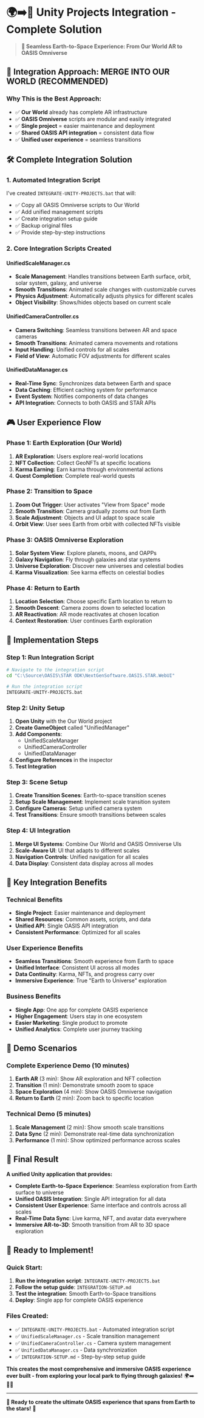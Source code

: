 # 🌍➡️🌌 Unity Projects Integration - Complete Solution

> **🚀 Seamless Earth-to-Space Experience: From Our World AR to OASIS Omniverse**

## 🎯 **Integration Approach: MERGE INTO OUR WORLD (RECOMMENDED)**

### **Why This is the Best Approach:**
- ✅ **Our World** already has complete AR infrastructure
- ✅ **OASIS Omniverse** scripts are modular and easily integrated
- ✅ **Single project** = easier maintenance and deployment
- ✅ **Shared OASIS API integration** = consistent data flow
- ✅ **Unified user experience** = seamless transitions

## 🛠️ **Complete Integration Solution**

### **1. Automated Integration Script**
I've created `INTEGRATE-UNITY-PROJECTS.bat` that will:
- ✅ Copy all OASIS Omniverse scripts to Our World
- ✅ Add unified management scripts
- ✅ Create integration setup guide
- ✅ Backup original files
- ✅ Provide step-by-step instructions

### **2. Core Integration Scripts Created**

#### **UnifiedScaleManager.cs**
- **Scale Management**: Handles transitions between Earth surface, orbit, solar system, galaxy, and universe
- **Smooth Transitions**: Animated scale changes with customizable curves
- **Physics Adjustment**: Automatically adjusts physics for different scales
- **Object Visibility**: Shows/hides objects based on current scale

#### **UnifiedCameraController.cs**
- **Camera Switching**: Seamless transitions between AR and space cameras
- **Smooth Transitions**: Animated camera movements and rotations
- **Input Handling**: Unified controls for all scales
- **Field of View**: Automatic FOV adjustments for different scales

#### **UnifiedDataManager.cs**
- **Real-Time Sync**: Synchronizes data between Earth and space
- **Data Caching**: Efficient caching system for performance
- **Event System**: Notifies components of data changes
- **API Integration**: Connects to both OASIS and STAR APIs

## 🎮 **User Experience Flow**

### **Phase 1: Earth Exploration (Our World)**
1. **AR Exploration**: Users explore real-world locations
2. **NFT Collection**: Collect GeoNFTs at specific locations
3. **Karma Earning**: Earn karma through environmental actions
4. **Quest Completion**: Complete real-world quests

### **Phase 2: Transition to Space**
1. **Zoom Out Trigger**: User activates "View from Space" mode
2. **Smooth Transition**: Camera gradually zooms out from Earth
3. **Scale Adjustment**: Objects and UI adapt to space scale
4. **Orbit View**: User sees Earth from orbit with collected NFTs visible

### **Phase 3: OASIS Omniverse Exploration**
1. **Solar System View**: Explore planets, moons, and OAPPs
2. **Galaxy Navigation**: Fly through galaxies and star systems
3. **Universe Exploration**: Discover new universes and celestial bodies
4. **Karma Visualization**: See karma effects on celestial bodies

### **Phase 4: Return to Earth**
1. **Location Selection**: Choose specific Earth location to return to
2. **Smooth Descent**: Camera zooms down to selected location
3. **AR Reactivation**: AR mode reactivates at chosen location
4. **Context Restoration**: User continues Earth exploration

## 🚀 **Implementation Steps**

### **Step 1: Run Integration Script**
```bash
# Navigate to the integration script
cd "C:\Source\OASIS\STAR ODK\NextGenSoftware.OASIS.STAR.WebUI"

# Run the integration script
INTEGRATE-UNITY-PROJECTS.bat
```

### **Step 2: Unity Setup**
1. **Open Unity** with the Our World project
2. **Create GameObject** called "UnifiedManager"
3. **Add Components**:
   - UnifiedScaleManager
   - UnifiedCameraController
   - UnifiedDataManager
4. **Configure References** in the inspector
5. **Test Integration**

### **Step 3: Scene Setup**
1. **Create Transition Scenes**: Earth-to-space transition scenes
2. **Setup Scale Management**: Implement scale transition system
3. **Configure Cameras**: Setup unified camera system
4. **Test Transitions**: Ensure smooth transitions between scales

### **Step 4: UI Integration**
1. **Merge UI Systems**: Combine Our World and OASIS Omniverse UIs
2. **Scale-Aware UI**: UI that adapts to different scales
3. **Navigation Controls**: Unified navigation for all scales
4. **Data Display**: Consistent data display across all modes

## 🎯 **Key Integration Benefits**

### **Technical Benefits**
- **Single Project**: Easier maintenance and deployment
- **Shared Resources**: Common assets, scripts, and data
- **Unified API**: Single OASIS API integration
- **Consistent Performance**: Optimized for all scales

### **User Experience Benefits**
- **Seamless Transitions**: Smooth experience from Earth to space
- **Unified Interface**: Consistent UI across all modes
- **Data Continuity**: Karma, NFTs, and progress carry over
- **Immersive Experience**: True "Earth to Universe" exploration

### **Business Benefits**
- **Single App**: One app for complete OASIS experience
- **Higher Engagement**: Users stay in one ecosystem
- **Easier Marketing**: Single product to promote
- **Unified Analytics**: Complete user journey tracking

## 🎪 **Demo Scenarios**

### **Complete Experience Demo (10 minutes)**
1. **Earth AR** (3 min): Show AR exploration and NFT collection
2. **Transition** (1 min): Demonstrate smooth zoom to space
3. **Space Exploration** (4 min): Show OASIS Omniverse navigation
4. **Return to Earth** (2 min): Zoom back to specific location

### **Technical Demo (5 minutes)**
1. **Scale Management** (2 min): Show smooth scale transitions
2. **Data Sync** (2 min): Demonstrate real-time data synchronization
3. **Performance** (1 min): Show optimized performance across scales

## 🌟 **Final Result**

**A unified Unity application that provides:**
- **Complete Earth-to-Space Experience**: Seamless exploration from Earth surface to universe
- **Unified OASIS Integration**: Single API integration for all data
- **Consistent User Experience**: Same interface and controls across all scales
- **Real-Time Data Sync**: Live karma, NFT, and avatar data everywhere
- **Immersive AR-to-3D**: Smooth transition from AR to 3D space exploration

## 🚀 **Ready to Implement!**

### **Quick Start:**
1. **Run the integration script**: `INTEGRATE-UNITY-PROJECTS.bat`
2. **Follow the setup guide**: `INTEGRATION-SETUP.md`
3. **Test the integration**: Smooth Earth-to-Space transitions
4. **Deploy**: Single app for complete OASIS experience

### **Files Created:**
- ✅ `INTEGRATE-UNITY-PROJECTS.bat` - Automated integration script
- ✅ `UnifiedScaleManager.cs` - Scale transition management
- ✅ `UnifiedCameraController.cs` - Camera system management
- ✅ `UnifiedDataManager.cs` - Data synchronization
- ✅ `INTEGRATION-SETUP.md` - Step-by-step setup guide

**This creates the most comprehensive and immersive OASIS experience ever built - from exploring your local park to flying through galaxies!** 🌍➡️🌌✨

---

**🌟 Ready to create the ultimate OASIS experience that spans from Earth to the stars!** 🚀
